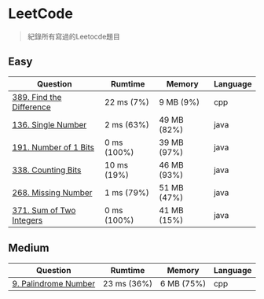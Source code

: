 # LeetCode
> 紀錄所有寫過的Leetocde題目

## Easy
| Question                                                                       |   Rumtime   |    Memory   | Language |
|--------------------------------------------------------------------------------|-------------|-------------|----------|
| [389. Find the Difference](https://leetcode.com/problems/find-the-difference/) | 22 ms (7%)  | 9 MB (9%)   | cpp      |
| [136. Single Number](https://leetcode.com/problems/single-number/)             | 2 ms (63%)  | 49 MB (82%) | java     |
| [191. Number of 1 Bits](https://leetcode.com/problems/number-of-1-bits/)       | 0 ms (100%) | 39 MB (97%) | java     |
| [338. Counting Bits](https://leetcode.com/problems/counting-bits/)             | 10 ms (19%) | 46 MB (93%) | java     |
| [268. Missing Number](https://leetcode.com/problems/missing-number/)           | 1 ms (79%)  | 51 MB (47%) | java     |
| [371. Sum of Two Integers](https://leetcode.com/problems/sum-of-two-integers/) | 0 ms (100%) | 41 MB (15%) | java     |

## Medium
| Question                                                                      |   Rumtime   |   Memory   | Language |
|-------------------------------------------------------------------------------|-------------|------------|----------|
| [9. Palindrome Number](https://leetcode.com/problems/palindrome-number/)      | 23 ms (36%) | 6 MB (75%) | cpp      |
